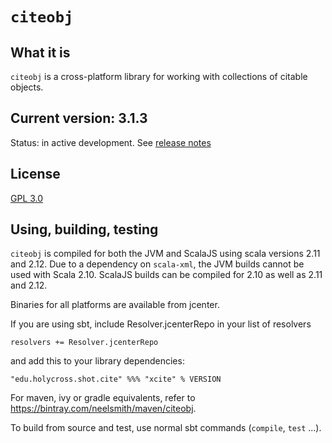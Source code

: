 # `citeobj`

## What it is

`citeobj` is a cross-platform library for working with collections of citable objects.

## Current version: 3.1.3

Status:  in active development.  See [release notes](releases.md)

## License

[GPL 3.0](https://opensource.org/licenses/gpl-3.0.html)


## Using, building, testing

`citeobj` is compiled for both the JVM and ScalaJS using scala versions 2.11 and 2.12.  Due to a dependency on `scala-xml`, the JVM builds cannot be used with Scala 2.10.  ScalaJS builds can be compiled for 2.10 as well as 2.11 and 2.12.


Binaries for all platforms are available from jcenter.

If you are using sbt, include Resolver.jcenterRepo in your list of resolvers

    resolvers += Resolver.jcenterRepo

and add this to your library dependencies:

    "edu.holycross.shot.cite" %%% "xcite" % VERSION

For maven, ivy or gradle equivalents, refer to https://bintray.com/neelsmith/maven/citeobj.

To build from source and test, use normal sbt commands (`compile`, `test` ...).
